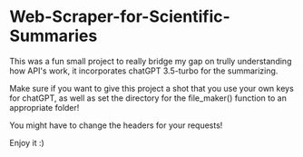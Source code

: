 # Web-Scraper-for-Scientific-Summaries

<p>This was a fun small project to really bridge my gap on trully understanding how API's work, it incorporates chatGPT 3.5-turbo for the summarizing.</p>
<p>Make sure if you want to give this project a shot that you use your own keys for chatGPT, as well as set the directory for the file_maker() function to an appropriate folder!</p>

<p>You might have to change the headers for your requests!</p>

<p>Enjoy it :)</p>
